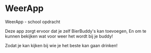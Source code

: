# WeerApp
WeerApp - school opdracht

Deze app zorgt ervoor dat je zelf BierBuddy's kan toevoegen, En om te kunnen bekijken wat voor weer het wordt bij je buddy!

Zodat je kan kijken bij wie je het beste kan gaan drinken!
